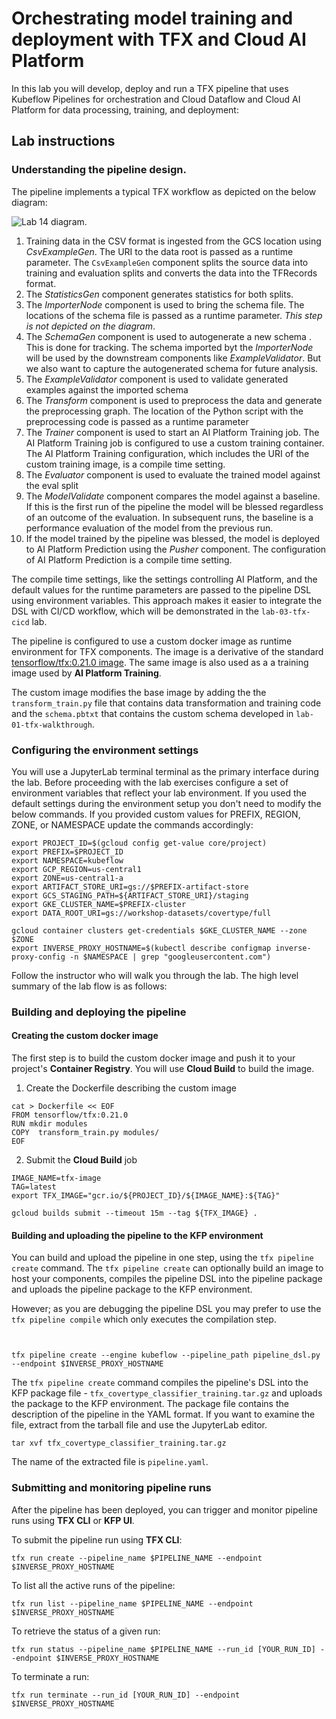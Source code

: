# Orchestrating model training and deployment with TFX and Cloud AI Platform

In this lab you will develop, deploy and run a TFX pipeline that uses Kubeflow Pipelines for orchestration and Cloud Dataflow and Cloud AI Platform for data processing, training, and deployment:


## Lab instructions

### Understanding the pipeline design.

The pipeline implements a typical TFX workflow as depicted on the below diagram:

![Lab 14 diagram](/images/lab-14-diagram.png).

1. Training data in the CSV format is ingested from the GCS location using *CsvExampleGen*. The URI to the data root is passed as a runtime parameter. The `CsvExampleGen` component splits the source data into training and evaluation splits and converts the data into the TFRecords format.
2. The *StatisticsGen* component generates statistics for both splits.
3. The *ImporterNode* component is used to bring the schema file. The locations of the schema file is passed as a runtime parameter. *This step is not depicted on the diagram*.
4. The *SchemaGen* component is used to autogenerate a new schema . This is done for tracking. The schema imported byt the *ImporterNode* will be used by the downstream components like *ExampleValidator*. But we also want to capture the autogenerated schema for future analysis.
5. The *ExampleValidator* component is used to validate generated examples against the imported schema
6. The *Transform* component is used to preprocess the data and generate the preprocessing graph. The location of the Python script with the preprocessing code is passed as a runtime parameter
7. The *Trainer* component is used to start an AI Platform Training job. The AI Platform Training job is configured to use a custom training container. The AI Platform Training configuration, which includes the URI of the custom training image, is a compile time setting. 
8. The *Evaluator* component is used to evaluate the trained model against the eval split
9. The *ModelValidate* component compares the model against a baseline. If this is the first run of the pipeline the model will be blessed regardless of an outcome of the evaluation. In subsequent runs, the baseline is a performance evaluation of the model from the previous run.
10. If the model trained by the pipeline was blessed, the model is deployed to AI Platform Prediction using the *Pusher* component. The configuration of AI Platform Prediction is a compile time setting.

The compile time settings, like the settings controlling AI Platform, and the default values for the runtime parameters are passed to the pipeline DSL using environment variables. This approach makes it easier to integrate the DSL with CI/CD workflow, which will be demonstrated in the `lab-03-tfx-cicd` lab.

The pipeline is configured to use a custom docker image as runtime environment for TFX components. The  image is a derivative of the standard [tensorflow/tfx:0.21.0 image](https://hub.docker.com/r/tensorflow/tfx). The same image is also used as a a training image used by **AI Platform Training**.

The custom image modifies the base image by adding the  the `transform_train.py` file that contains data transformation and training code and the `schema.pbtxt` that contains the custom schema developed in `lab-01-tfx-walkthrough`.

### Configuring the environment settings

You will use a JupyterLab terminal terminal as the primary interface during the lab. Before proceeding with the lab exercises configure a set of environment variables that reflect your lab environment. If you used the default settings during the environment setup you don't need to modify the below commands. If you provided custom values for PREFIX, REGION, ZONE, or NAMESPACE update the commands accordingly:
```
export PROJECT_ID=$(gcloud config get-value core/project)
export PREFIX=$PROJECT_ID
export NAMESPACE=kubeflow
export GCP_REGION=us-central1
export ZONE=us-central1-a
export ARTIFACT_STORE_URI=gs://$PREFIX-artifact-store
export GCS_STAGING_PATH=${ARTIFACT_STORE_URI}/staging
export GKE_CLUSTER_NAME=$PREFIX-cluster
export DATA_ROOT_URI=gs://workshop-datasets/covertype/full

gcloud container clusters get-credentials $GKE_CLUSTER_NAME --zone $ZONE
export INVERSE_PROXY_HOSTNAME=$(kubectl describe configmap inverse-proxy-config -n $NAMESPACE | grep "googleusercontent.com")
```

Follow the instructor who will walk you through the lab. The high level summary of the lab flow is as follows:




### Building and deploying the pipeline
#### Creating the custom docker image
The first step is to build the custom docker image and push it to your project's **Container Registry**. You will use **Cloud Build** to build the image.

1. Create the Dockerfile describing the custom image
```
cat > Dockerfile << EOF
FROM tensorflow/tfx:0.21.0
RUN mkdir modules
COPY  transform_train.py modules/
EOF
```

2. Submit the **Cloud Build** job
```
IMAGE_NAME=tfx-image
TAG=latest
export TFX_IMAGE="gcr.io/${PROJECT_ID}/${IMAGE_NAME}:${TAG}"

gcloud builds submit --timeout 15m --tag ${TFX_IMAGE} .
```

#### Building and uploading the pipeline to the KFP environment
You can build and upload the pipeline in one step, using the `tfx pipeline create` command. The `tfx pipeline create` can optionally build an image to host your components, compiles the pipeline DSL into the pipeline package and uploads the pipeline package to the KFP environment.

However; as you are debugging the pipeline DSL you may prefer to use the `tfx pipeline compile` which only executes the compilation step.

```


tfx pipeline create --engine kubeflow --pipeline_path pipeline_dsl.py --endpoint $INVERSE_PROXY_HOSTNAME
```


The `tfx pipeline create` command compiles the pipeline's DSL into the KFP package file - `tfx_covertype_classifier_training.tar.gz` and uploads the package to the KFP environment. The package file contains the description of the pipeline in the YAML format. If you want to examine the file, extract from the tarball file and use the JupyterLab editor.

```
tar xvf tfx_covertype_classifier_training.tar.gz
```

The name of the extracted file is `pipeline.yaml`.


### Submitting and monitoring pipeline runs

After the pipeline has been deployed, you can trigger and monitor pipeline runs using **TFX CLI** or **KFP UI**.

To submit the pipeline run using **TFX CLI**:
```
tfx run create --pipeline_name $PIPELINE_NAME --endpoint $INVERSE_PROXY_HOSTNAME
```

To list all the active runs of the pipeline:
```
tfx run list --pipeline_name $PIPELINE_NAME --endpoint $INVERSE_PROXY_HOSTNAME
```

To retrieve the status of a given run:
```
tfx run status --pipeline_name $PIPELINE_NAME --run_id [YOUR_RUN_ID] --endpoint $INVERSE_PROXY_HOSTNAME
```
 To terminate a run:
 ```
 tfx run terminate --run_id [YOUR_RUN_ID] --endpoint $INVERSE_PROXY_HOSTNAME
 ```


